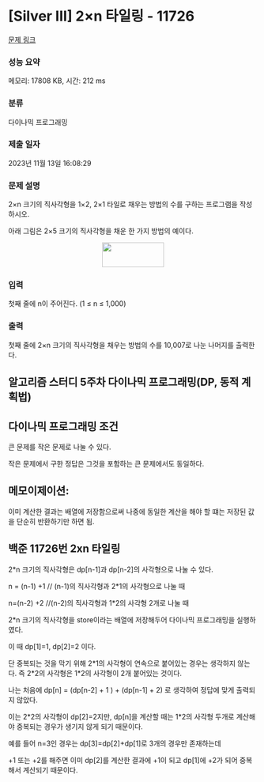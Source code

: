 # [Silver III] 2×n 타일링 - 11726 

[문제 링크](https://www.acmicpc.net/problem/11726) 

### 성능 요약

메모리: 17808 KB, 시간: 212 ms

### 분류

다이나믹 프로그래밍

### 제출 일자

2023년 11월 13일 16:08:29

### 문제 설명

<p>2×n 크기의 직사각형을 1×2, 2×1 타일로 채우는 방법의 수를 구하는 프로그램을 작성하시오.</p>

<p>아래 그림은 2×5 크기의 직사각형을 채운 한 가지 방법의 예이다.</p>

<p style="text-align: center;"><img alt="" src="" style="height:50px; width:125px"></p>

### 입력 

 <p>첫째 줄에 n이 주어진다. (1 ≤ n ≤ 1,000)</p>

### 출력 

 <p>첫째 줄에 2×n 크기의 직사각형을 채우는 방법의 수를 10,007로 나눈 나머지를 출력한다.</p>




##  알고리즘 스터디 5주차 다이나믹 프로그래밍(DP, 동적 계획법) 

## 다이나믹 프로그래밍 조건
<p> 큰 문제를 작은 문제로 나눌 수 있다.</p>
<p> 작은 문제에서 구한 정답은 그것을 포함하는 큰 문제에서도 동일하다.</p>

## 메모이제이션: 
이미 계산한 결과는 배열에 저장함으로써 나중에 동일한 계산을 해야 할 떄는 저장된 값을 단순히 반환하기만 하면 됨.

## 백준 11726번 2xn 타일링
<p> 2*n 크기의 직사각형은 dp[n-1]과 dp[n-2]의 사각형으로 나눌 수 있다.</p>
<p> n = (n-1) +1 // (n-1)의 직사각형과 2*1의 사각형으로 나눌 때</p>
<p> n=(n-2) +2 //(n-2)의 직사각형과 1*2의 사각형 2개로 나눌 때</p>

<p> 2*n 크기의 직사각형을 store이라는 배열에 저장해두어 다이나믹 프로그래밍을 실행하였다.</p>
<p> 이 때 dp[1]=1, dp[2]=2 이다.</p>
<p> 단 중복되는 것을 막기 위해 2*1의 사각형이 연속으로 붙어있는 경우는 생각하지 않는다. 즉 2*2의 사각형은 1*2의 사각형이 2개 붙어있는 것이다.</p>

<p> 나는 처음에 dp[n] = (dp[n-2] + 1 ) + (dp[n-1] + 2) 로 생각하여 정답에 맞게 출력되지 않았다.</p>
<p> 이는 2*2의 사각형이 dp[2]=2지만, dp[n]을 계산할 때는 1*2의 사각형 두개로 계산해야 중복되는 경우가 생기지 않게 되기 때문이다. </p>

<p> 예를 들어 n=3인 경우는 dp[3]=dp[2]+dp[1]로 3개의 경우만 존재하는데</p>
<p> +1 또는 +2를 해주면 이미 dp[2]를 계산한 결과에 +1이 되고 dp[1]에 +2가 되어 중복해서 계산되기 때문이다.</p>
